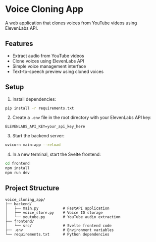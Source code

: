 # Voice Cloning App

A web application that clones voices from YouTube videos using ElevenLabs API.

## Features
- Extract audio from YouTube videos
- Clone voices using ElevenLabs API
- Simple voice management interface
- Text-to-speech preview using cloned voices

## Setup

1. Install dependencies:
```bash
pip install -r requirements.txt
```

2. Create a `.env` file in the root directory with your ElevenLabs API key:
```
ELEVENLABS_API_KEY=your_api_key_here
```

3. Start the backend server:
```bash
uvicorn main:app --reload
```

4. In a new terminal, start the Svelte frontend:
```bash
cd frontend
npm install
npm run dev
```

## Project Structure
```
voice_cloning_app/
├── backend/
│   ├── main.py           # FastAPI application
│   ├── voice_store.py    # Voice ID storage
│   └── youtube.py        # YouTube audio extraction
├── frontend/
│   └── src/              # Svelte frontend code
├── .env                  # Environment variables
└── requirements.txt      # Python dependencies
``` 